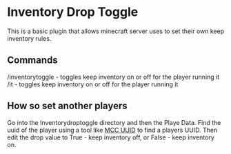 # Inventory Drop Toggle
This is a basic plugin that allows minecraft server uses to set their own keep inventory rules.

## Commands
/inventorytoggle - toggles keep inventory on or off for the player running it
/it - toggles keep inventory on or off for the player running it

## How so set another players
Go into the Inventorydroptoggle directory and then the Playe Data. Find the uuid of the player using a tool like [MCC UUID](https://mcuuid.net/) to find a players UUID.
Then edit the drop value to True - keep inventory off, or False - keep inventory on.
